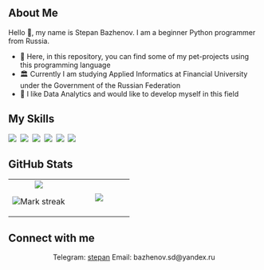## About Me

Hello 👋, my name is Stepan Bazhenov. I am a beginner Python programmer from Russia.
- 🔭 Here, in this repository, you can find some of my pet-projects using this programming language
- 🏛️ Currently I am studying Applied Informatics at Financial University under the Government of the Russian Federation
- 🌱 I like Data Analytics and would like to develop myself in this field

## My Skills

<img src="https://img.shields.io/badge/Python-3776AB?logo=python&logoColor=fff"> 
<img src="https://img.shields.io/badge/GitHub-%23121011.svg?logo=github&logoColor=white"> 
<img src="https://img.shields.io/badge/Anaconda-44A833?logo=anaconda&logoColor=fff"> 
<img src="https://img.shields.io/badge/HTML-%23E34F26.svg?logo=html5&logoColor=white"> 
<img src="https://img.shields.io/badge/CSS-1572B6?logo=css3&logoColor=fff"> 
<img src="https://img.shields.io/badge/Bootstrap-7952B3?logo=bootstrap&logoColor=fff"> 

## GitHub Stats

<table><tbody><tr border="none"><td width="50%" align="center">
<img align="center" src="https://readme-stats-fork-mauve.vercel.app/api/?username=bazhenovstepan&theme=dark&show_icons=true&count_private=true">

<img alt="Mark streak" src="https://github-readme-streak-stats-five-roan.vercel.app?user=bazhenovstepan&theme=dark"></td><td width="50%" align="center">
<img align="center" src="https://readme-stats-fork-mauve.vercel.app/api/top-langs/?username=bazhenovstepan&theme=dark&hide_border=false&no-bg=true&no-frame=true&langs_count=6"></td></tr></tbody></table>

## Connect with me

<p align="center"> Telegram: <a href="https://t.me/drpepper487" target="_blank">stepan</a> Email: bazhenov.sd@yandex.ru</p>
